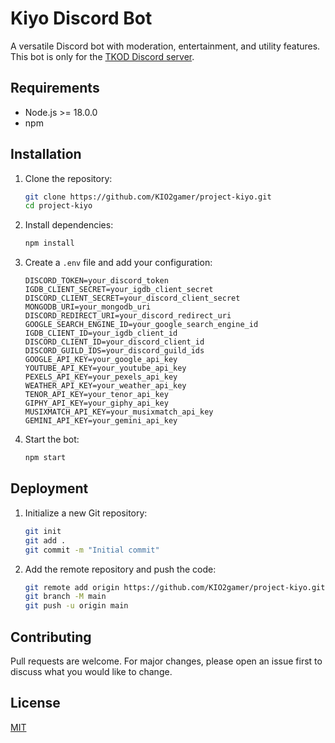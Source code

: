 # Kiyo Discord Bot

A versatile Discord bot with moderation, entertainment, and utility features.
This bot is only for the [TKOD Discord server](https://discord.gg/y3GvzeZVJ3).

## Requirements

- Node.js >= 18.0.0
- npm

## Installation

1. Clone the repository:

    ```sh
    git clone https://github.com/KIO2gamer/project-kiyo.git
    cd project-kiyo
    ```

2. Install dependencies:

    ```sh
    npm install
    ```

3. Create a `.env` file and add your configuration:

    ```plaintext
    DISCORD_TOKEN=your_discord_token
    IGDB_CLIENT_SECRET=your_igdb_client_secret
    DISCORD_CLIENT_SECRET=your_discord_client_secret
    MONGODB_URI=your_mongodb_uri
    DISCORD_REDIRECT_URI=your_discord_redirect_uri
    GOOGLE_SEARCH_ENGINE_ID=your_google_search_engine_id
    IGDB_CLIENT_ID=your_igdb_client_id
    DISCORD_CLIENT_ID=your_discord_client_id
    DISCORD_GUILD_IDS=your_discord_guild_ids
    GOOGLE_API_KEY=your_google_api_key
    YOUTUBE_API_KEY=your_youtube_api_key
    PEXELS_API_KEY=your_pexels_api_key
    WEATHER_API_KEY=your_weather_api_key
    TENOR_API_KEY=your_tenor_api_key
    GIPHY_API_KEY=your_giphy_api_key
    MUSIXMATCH_API_KEY=your_musixmatch_api_key
    GEMINI_API_KEY=your_gemini_api_key
    ```

4. Start the bot:

    ```sh
    npm start
    ```

## Deployment

1. Initialize a new Git repository:

    ```sh
    git init
    git add .
    git commit -m "Initial commit"
    ```

2. Add the remote repository and push the code:

    ```sh
    git remote add origin https://github.com/KIO2gamer/project-kiyo.git
    git branch -M main
    git push -u origin main
    ```

## Contributing

Pull requests are welcome. For major changes, please open an issue first to
discuss what you would like to change.

## License

[MIT](https://github.com/KIO2gamer/project-kiyo/blob/main/LICENSE.md)
